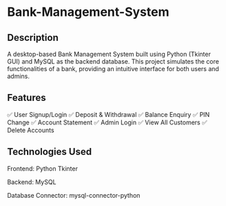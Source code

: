 # Bank-Management-System

## Description 
A desktop-based Bank Management System built using Python (Tkinter GUI) and MySQL as the backend database. This project simulates the core functionalities of a bank, providing an intuitive interface for both users and admins.

## Features
✅ User Signup/Login
✅ Deposit & Withdrawal
✅ Balance Enquiry
✅ PIN Change
✅ Account Statement
✅ Admin Login
✅ View All Customers
✅ Delete Accounts

## Technologies Used
Frontend: Python Tkinter

Backend: MySQL

Database Connector: mysql-connector-python




